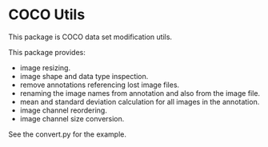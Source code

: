 # COCO Utils

This package is COCO data set modification utils.

This package provides:

 - image resizing.
 - image shape and data type inspection.
 - remove annotations referencing lost image files.
 - renaming the image names from annotation and also from the image file.
 - mean and standard deviation calculation for all images in the annotation.
 - image channel reordering.
 - image channel size conversion.

 See the convert.py for the example.